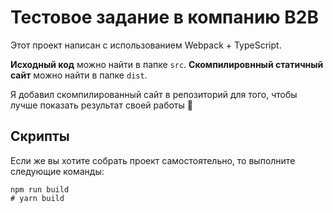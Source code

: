 # Тестовое задание в компанию B2B

Этот проект написан с использованием Webpack + TypeScript.

__Исходный код__ можно найти в папке `src`.
__Скомпилировнный статичный сайт__ можно найти в папке `dist`.

Я добавил скомпилированный сайт в репозиторий для того, чтобы лучше показать результат своей работы 🧐

## Скрипты

Если же вы хотите собрать проект самостоятельно, то выполните следующие команды:

```shell
npm run build 
# yarn build
```

